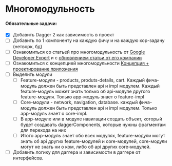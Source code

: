 # Многомодульность

#### Обязательные задачи:


- [x] Добавить Dagger 2 как зависимость в проект
- [ ] Добавить по 1 компоненту на каждую фичу и на каждую кор-задачу (нетворк, бд)
- [ ] Ознакомиться со статьей про многомодульность от [Google Developer Expert](https://habr.com/ru/companies/kaspersky/articles/422555/) и с [обновлением статьи от его компании](https://habr.com/ru/companies/kaspersky/articles/520766/)
- [ ] Ознакомиться с концепцией многомодульности [Концепция + проектирование приложения](https://t.me/c/2304084337/7/93)
- [ ] Выделить модули
  - [ ] Feature-модули - products, produts-details, cart. Каждый фича-модуль должен быть представлен api и impl модулем. Каждый feature-модуль может знать только об api-модуле другого feature-модуля. Только app-модуль знает о feature-impl
  - [ ] Core-модули - network, navigation, database. каждый фича-модуль должен быть представлен api и impl модулем. Только app-модуль знает о core-impl.
  - [ ] В app-модуле или в модуле навигации создать объект, который будет создавать daggerComponents, которые нужны фрагментам для перехода на них
  - [ ] Итого app-модуль знает обо всех модулях, feature-модули могут знать об api других feature-модулей и core-модулей, core-модули могут не знать ни о ком, либо об api других core-модулей.
- [ ] Добавить логику для даггера и зависимости в даггере от интерфейсов.
